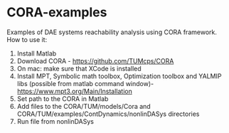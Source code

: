 # CORA-examples
Examples of DAE systems reachability analysis using CORA framework.
How to use it:
1. Install Matlab
2. Download CORA - https://github.com/TUMcps/CORA
3. On mac: make sure that XCode is installed
4. Install MPT, Symbolic math toolbox, Optimization toolbox and YALMIP libs (possible from matlab command window)- https://www.mpt3.org/Main/Installation
5. Set path to the CORA in Matlab
6. Add files to the CORA/TUM/models/Cora and CORA/TUM/examples/ContDynamics/nonlinDASys directories
7. Run file from nonlinDASys

